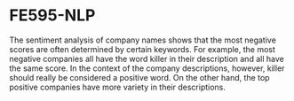 # FE595-NLP

The sentiment analysis of company names shows that the most negative scores are often determined by certain keywords. For example, the most negative companies all have the word killer in their description and all have the same score. In the context of the company descriptions, however, killer should really be considered a positive word. On the other hand, the top positive companies have more variety in their descriptions.
